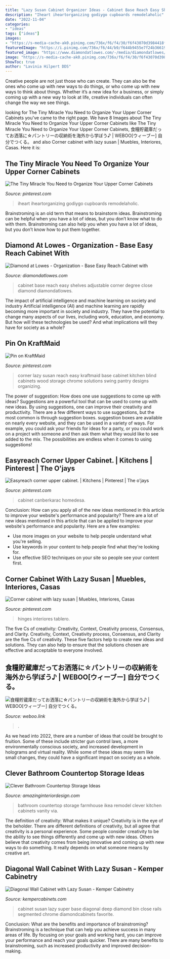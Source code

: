 ```yaml
---
title: "Lazy Susan Cabinet Organizer Ideas - Cabinet Base Reach Easy Shelves Adjustable Corner Degree Close Diamond Diamondatlowes"
description: "Iheart iheartorganizing godiygo cupboards remodelaholic"
date: "2022-11-04"
categories:
- "ideas"
tags: ["ideas"]
images:
- "https://s-media-cache-ak0.pinimg.com/736x/f6/f4/30/f6f43070d3984418f1719c6fde4532e1.jpg"
featuredImage: "https://i.pinimg.com/736x/f6/44/b9/f644b9455e7f24b36619ccf45d42cd5d.jpg"
featured_image: "https://www.diamondatlowes.com/-/media/diamondatlowes/products/cabinet_interiors/4baseezreachmcocstos.jpg"
image: "https://s-media-cache-ak0.pinimg.com/736x/f6/f4/30/f6f43070d3984418f1719c6fde4532e1.jpg"
ShowToc: true
author: "Lavinia Hilpert DDS"
---
```



Creative people are not just those who can create. They can also be the ones who come up with new ways to do things, or who come up with new ways to think about things. Whether it’s a new idea for a business, or simply coming up with a new way to look at life, creative individuals can often change the way we see things.

	

		
looking for The Tiny Miracle You Need to Organize Your Upper Corner Cabinets you've came to the right page. We have 8 Images about The Tiny Miracle You Need to Organize Your Upper Corner Cabinets like The Tiny Miracle You Need to Organize Your Upper Corner Cabinets, 食糧貯蔵庫だってお洒落に☆パントリーの収納術を海外から学ぼう♪ | WEBOO[ウィーブー] 自分でつくる。 and also Corner cabinet with lazy susan | Muebles, Interiores, Casas. Here it is:
		
    
## The Tiny Miracle You Need To Organize Your Upper Corner Cabinets

<img loading=lazy src="https://i.pinimg.com/736x/f6/44/b9/f644b9455e7f24b36619ccf45d42cd5d.jpg" onerror="this.onerror=null;this.src='https://tse1.mm.bing.net/th?id=OIP.MsThgNlmk0jeLMWHc5CnNwHaLH&amp;pid=15.1';" alt="The Tiny Miracle You Need to Organize Your Upper Corner Cabinets">

_Source: pinterest.com_

>iheart iheartorganizing godiygo cupboards remodelaholic. 

	

Brainstroming is an old term that means to brainstorm ideas. Brainstroming can be helpful when you have a lot of ideas, but you don’t know what to do with them. Brainstroming can also help you when you have a lot of ideas, but you don’t know how to put them together.

    
## Diamond At Lowes - Organization - Base Easy Reach Cabinet With

<img loading=lazy src="https://www.diamondatlowes.com/-/media/diamondatlowes/products/cabinet_interiors/4baseezreachmcocstos.jpg" onerror="this.onerror=null;this.src='https://tse1.mm.bing.net/th?id=OIP.6iuh5p9PeHT_uEWrQrAIxwHaLH&amp;pid=15.1';" alt="Diamond at Lowes - Organization - Base Easy Reach Cabinet with">

_Source: diamondatlowes.com_

>cabinet base reach easy shelves adjustable corner degree close diamond diamondatlowes. 

	

The impact of artificial intelligence and machine learning on society and industry
Artificial intelligence (AI) and machine learning are rapidly becoming more important in society and industry. They have the potential to change many aspects of our lives, including work, education, and economy. But how will these technologies be used? And what implications will they have for society as a whole?

    
## Pin On KraftMaid

<img loading=lazy src="https://i.pinimg.com/736x/47/fc/50/47fc506eff36973c1597c4b9aae808a9--corner-cabinets-kitchen-cabinets.jpg" onerror="this.onerror=null;this.src='https://tse4.mm.bing.net/th?id=OIP.dmOQAnDogqlzH2Lkue6M-QHaIL&amp;pid=15.1';" alt="Pin on KraftMaid">

_Source: pinterest.com_

>corner lazy susan reach easy kraftmaid base cabinet kitchen blind cabinets wood storage chrome solutions swing pantry designs organizing. 

	

The power of suggestion: How does one use suggestions to come up with ideas?
Suggestions are a powerful tool that can be used to come up with new ideas. By using suggestions, one can improve their creativity and productivity. There are a few different ways to use suggestions, but the most common is through suggestion boxes. suggestion boxes are available on nearly every website, and they can be used in a variety of ways. For example, you could ask your friends for ideas for a party, or you could work on a project with someone and then ask them what they would like to see added to the mix. The possibilities are endless when it comes to using suggestions!

    
## Easyreach Corner Upper Cabinet. | Kitchens | Pinterest | The O&#039;jays

<img loading=lazy src="https://s-media-cache-ak0.pinimg.com/736x/f6/f4/30/f6f43070d3984418f1719c6fde4532e1.jpg" onerror="this.onerror=null;this.src='https://tse4.mm.bing.net/th?id=OIP.YPEdztI_CR8rLdzEblBkjwHaJ3&amp;pid=15.1';" alt="Easyreach corner upper cabinet. | Kitchens | Pinterest | The o&#039;jays">

_Source: pinterest.com_

>cabinet canberkarac homedesa. 

	

Conclusion: How can you apply all of the new ideas mentioned in this article to improve your website's performance and popularity?
There are a lot of new ideas mentioned in this article that can be applied to improve your website's performance and popularity. Here are a few examples: 
- Use more images on your website to help people understand what you're selling. 
- Use keywords in your content to help people find what they're looking for. 
- Use effective SEO techniques on your site so people see your content first.

    
## Corner Cabinet With Lazy Susan | Muebles, Interiores, Casas

<img loading=lazy src="https://i.pinimg.com/736x/a4/04/6b/a4046b6bc44fe26fd385be6ebbbf3001--corner-cabinets-lazy-susan.jpg" onerror="this.onerror=null;this.src='https://tse2.mm.bing.net/th?id=OIP.NTFFSAzCeESriNJguwXlUwHaJ3&amp;pid=15.1';" alt="Corner cabinet with lazy susan | Muebles, Interiores, Casas">

_Source: pinterest.com_

>hinges interiores tablero. 

	

The five Cs of creativity: Creativity, Context, Creativity process, Consensus, and Clarity.
Creativity, Context, Creativity process, Consensus, and Clarity are the five Cs of creativity. These five factors help to create new ideas and solutions. They can also help to ensure that the solutions chosen are effective and acceptable to everyone involved.

    
## 食糧貯蔵庫だってお洒落に☆パントリーの収納術を海外から学ぼう♪ | WEBOO[ウィーブー] 自分でつくる。

<img loading=lazy src="http://weboo.link/images/articleimage/DETQ_558ad0bf81a4b1435160767.jpg" onerror="this.onerror=null;this.src='https://tse1.mm.bing.net/th?id=OIP.hqzhhWZc4B9yNcjWWs1x6QHaLJ&amp;pid=15.1';" alt="食糧貯蔵庫だってお洒落に☆パントリーの収納術を海外から学ぼう♪ | WEBOO[ウィーブー] 自分でつくる。">

_Source: weboo.link_

>. 

	

As we head into 2022, there are a number of ideas that could be brought to fruition. Some of these include stricter gun control laws, a more environmentally conscious society, and increased development in holograms and virtual reality. While some of these ideas may seem like small changes, they could have a significant impact on society as a whole.

    
## Clever Bathroom Countertop Storage Ideas

<img loading=lazy src="http://www.amazinginteriordesign.com/wp-content/uploads/2019/01/6-14.jpg" onerror="this.onerror=null;this.src='https://tse1.mm.bing.net/th?id=OIP.auVJBa-CBBbzhZh7kz5jcgHaJ3&amp;pid=15.1';" alt="Clever Bathroom Countertop Storage Ideas">

_Source: amazinginteriordesign.com_

>bathroom countertop storage farmhouse ikea remodel clever kitchen cabinets vanity via. 

	

The definition of creativity: What makes it unique?
Creativity is in the eye of the beholder. There are different definitions of creativity, but all agree that creativity is a personal experience. Some people consider creativity to be the ability to see things differently and come up with new ideas. Others believe that creativity comes from being innovative and coming up with new ways to do something. It really depends on what someone means by creative art.

    
## Diagonal Wall Cabinet With Lazy Susan - Kemper Cabinetry

<img loading=lazy src="http://www.kempercabinets.com/~/media/Kemper/Products/Cabinet_Interiors/3WLZSusanCBftS.jpg" onerror="this.onerror=null;this.src='https://tse4.mm.bing.net/th?id=OIP.ZMrJc0mIR3rEQMKt6z_l3AHaLH&amp;pid=15.1';" alt="Diagonal Wall Cabinet with Lazy Susan - Kemper Cabinetry">

_Source: kempercabinets.com_

>cabinet susan lazy super base diagonal deep diamond bin close rails segmented chrome diamondcabinets favorite. 

	

Conclusion: What are the benefits and importance of brainstroming?
Brainstroming is a technique that can help you achieve success in many areas of life. By focusing on your goals and working hard, you can improve your performance and reach your goals quicker. There are many benefits to brainstroming, such as increased productivity and improved decision-making.

